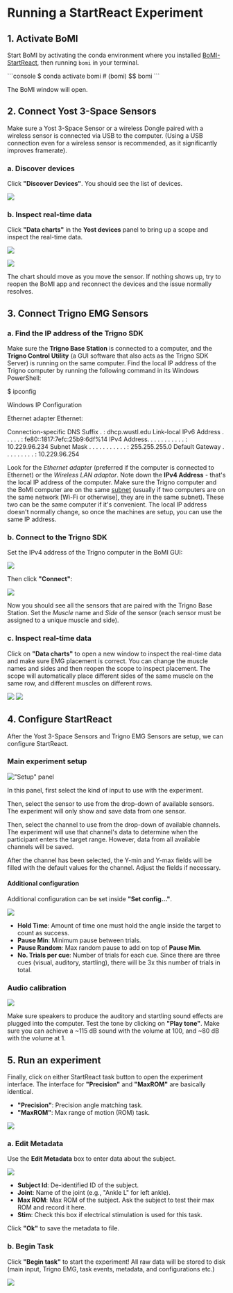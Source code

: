 # Running a StartReact Experiment

## 1. Activate BoMI

Start BoMI by activating the conda environment where you installed [BoMI-StartReact](https://github.com/SeanezLab/BoMI-StartReact), then running `bomi` in your terminal.

<div class="termy">
```console
$ conda activate bomi
# (bomi) $$ bomi
```
</div>

The BoMI window will open.

## 2. Connect Yost 3-Space Sensors

Make sure a Yost 3-Space Sensor or a wireless Dongle paired with a wireless sensor is connected via USB to the computer. (Using a USB connection even for a wireless sensor is recommended, as it significantly improves framerate).

### a. Discover devices

Click **"Discover Devices"**. You should see the list of devices.

![](./img/bomi-yost.png)

### b. Inspect real-time data

Click **"Data charts"** in the **Yost devices** panel  to bring up a scope and inspect the real-time data.

![](./img/bomi-yost-charts.png)

![](./img/bomi-yost-scope.png)

The chart should move as you move the sensor. If nothing shows up, try to reopen the BoMI app and reconnect the devices and the issue normally resolves.

## 3. Connect Trigno EMG Sensors

### a. Find the IP address of the Trigno SDK

Make sure the **Trigno Base Station** is connected to a computer, and the **Trigno Control Utility** (a GUI software that also acts as the Trigno SDK Server) is running on the same computer. Find the local IP address of the Trigno computer by running the following command in its Windows PowerShell:

<div class="termy">
$ ipconfig

Windows IP Configuration

Ethernet adapter Ethernet:

Connection-specific DNS Suffix . : dhcp.wustl.edu
Link-local IPv6 Address . . . . . : fe80::1817:7efc:25b9:6df%14
IPv4 Address. . . . . . . . . . . : 10.229.96.234
Subnet Mask . . . . . . . . . . . : 255.255.255.0
Default Gateway . . . . . . . . . : 10.229.96.254

</div>

Look for the _Ethernet adapter_ (preferred if the computer is connected to Ethernet) or the _Wireless LAN adaptor_. Note down the **IPv4 Address** - that's the local IP address of the computer. Make sure the Trigno computer and the BoMI computer are on the same [subnet](https://en.wikipedia.org/wiki/Subnetwork) (usually if two computers are on the same network [Wi-Fi or otherwise], they are in the same subnet). These two can be the same computer if it's convenient. The local IP address doesn't normally change, so once the machines are setup, you can use the same IP address.

### b. Connect to the Trigno SDK

Set the IPv4 address of the Trigno computer in the BoMI GUI:

![](./img/bomi-trigno-ip.png)

Then click **"Connect"**:

![](./img/bomi-trigno-connect.png)

Now you should see all the sensors that are paired with the Trigno Base Station. Set the _Muscle_ name and _Side_ of the sensor (each sensor must be assigned to a unique muscle and side).

### c. Inspect real-time data

Click on **"Data charts"** to open a new window to inspect the real-time data and make sure EMG placement is correct. You can change the muscle names and sides and then reopen the scope to inspect placement. The scope will automatically place different sides of the same muscle on the same row, and different muscles on different rows.

![](./img/bomi-trigno-charts.png)
![](./img/bomi-trigno-scope.png)

## 4. Configure StartReact

After the Yost 3-Space Sensors and Trigno EMG Sensors are setup, we can configure StartReact.

### Main experiment setup
!["Setup" panel](img/bomi-sr-setup.png)

In this panel, first select the kind of input to use with the experiment.

Then, select the sensor to use from the drop-down of available sensors.
The experiment will only show and save data from one sensor.

Then, select the channel to use from the drop-down of available channels.
The experiment will use that channel's data to determine when the participant enters the target range.
However, data from all available channels will be saved.

After the channel has been selected, the Y-min and Y-max fields
will be filled with the default values for the channel.
Adjust the fields if necessary.

#### Additional configuration

Additional configuration can be set inside **"Set config..."**.

![](./img/bomi-sr-config.png)

- **Hold Time**: Amount of time one must hold the angle inside the target to count as success.
- **Pause Min**: Minimum pause between trials.
- **Pause Random**: Max random pause to add on top of **Pause Min**.
- **No. Trials per cue**: Number of trials for each cue. Since there are three cues (visual, auditory, startling), there will be 3x this number of trials in total.

### Audio calibration

![](./img/bomi-sr-audio.png)

Make sure speakers to produce the auditory and startling sound effects are plugged into the computer. Test the tone by clicking on **"Play tone"**. Make sure you can achieve a ~115 dB sound with the volume at 100, and ~80 dB with the volume at 1.

## 5. Run an experiment

Finally, click on either StartReact task button to open the experiment interface. The interface for **"Precision"** and **"MaxROM"** are basically identical.

- **"Precision"**: Precision angle matching task.
- **"MaxROM"**: Max range of motion (ROM) task.

![](./img/bomi-sr-begin.png)

### a. Edit Metadata

Use the **Edit Metadata** box to enter data about the subject.

![](./img/bomi-sr-precision-meta.png)

- **Subject Id**: De-identified ID of the subject.
- **Joint**: Name of the joint (e.g., "Ankle L" for left ankle).
- **Max ROM**: Max ROM of the subject. Ask the subject to test their max ROM and record it here.
- **Stim**: Check this box if electrical stimulation is used for this task.

Click **"Ok"** to save the metadata to file.

### b. Begin Task

Click **"Begin task"** to start the experiment! All raw data will be stored to disk (main input, Trigno EMG, task events, metadata, and configurations etc.)

![](./img/bomi-sr-precision-begintask.png)
